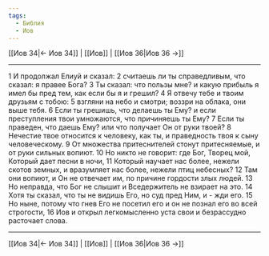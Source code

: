 ```yaml
---
tags:
  - Библия
  - Иов
---
```

[[Иов 34|← Иов 34]] | [[Иов]] | [[Иов 36|Иов 36 →]]

---
1 И продолжал Елиуй и сказал:
2 считаешь ли ты справедливым, что сказал: я правее Бога?
3 Ты сказал: что пользы мне? и какую прибыль я имел бы пред тем, как если бы я и грешил?
4 Я отвечу тебе и твоим друзьям с тобою:
5 взгляни на небо и смотри; воззри на облака, они выше тебя.
6 Если ты грешишь, что делаешь ты Ему? и если преступления твои умножаются, что причиняешь ты Ему?
7 Если ты праведен, что даешь Ему? или что получает Он от руки твоей?
8 Нечестие твое относится к человеку, как ты, и праведность твоя к сыну человеческому.
9 От множества притеснителей стонут притесняемые, и от руки сильных вопиют.
10 Но никто не говорит: где Бог, Творец мой, Который дает песни в ночи,
11 Который научает нас более, нежели скотов земных, и вразумляет нас более, нежели птиц небесных?
12 Там они вопиют, и Он не отвечает им, по причине гордости злых людей.
13 Но неправда, что Бог не слышит и Вседержитель не взирает на это.
14 Хотя ты сказал, что ты не видишь Его, но суд пред Ним, и - жди его.
15 Но ныне, потому что гнев Его не посетил его и он не познал его во всей строгости,
16 Иов и открыл легкомысленно уста свои и безрассудно расточает слова.

---
[[Иов 34|← Иов 34]] | [[Иов]] | [[Иов 36|Иов 36 →]]